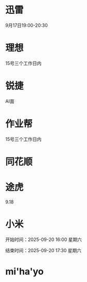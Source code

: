
# 迅雷
9月17日19:00-20:30

# 理想
15号三个工作日内

# 锐捷
AI面

# 作业帮
15号三个工作日内

# 同花顺

# 途虎
9.18

# 小米
开始时间：2025-09-20 16:00 星期六

结束时间：2025-09-20 17:30 星期六

# mi'ha'yo
<!--stackedit_data:
eyJoaXN0b3J5IjpbLTEwMTY5MzA4NSwxMTU2MjMxNjMzLDUyMj
A1NTMyMywtMjAwNDQwNzMwMiwtMjE0MDkwNDE2MywtNzM3MjYz
NzY1LDEzNjgwMjM5MjEsNzE4ODE4NTk0LC0yMDU1ODU4MjM1LD
E1NTc2MzYyMzcsLTI1MDAyMTI2MSwyMDgzNTI3MTksLTEyMzU1
NTY2OTUsMTQwNzQwNTEwNSwxMzU3MjY0NDYyXX0=
-->